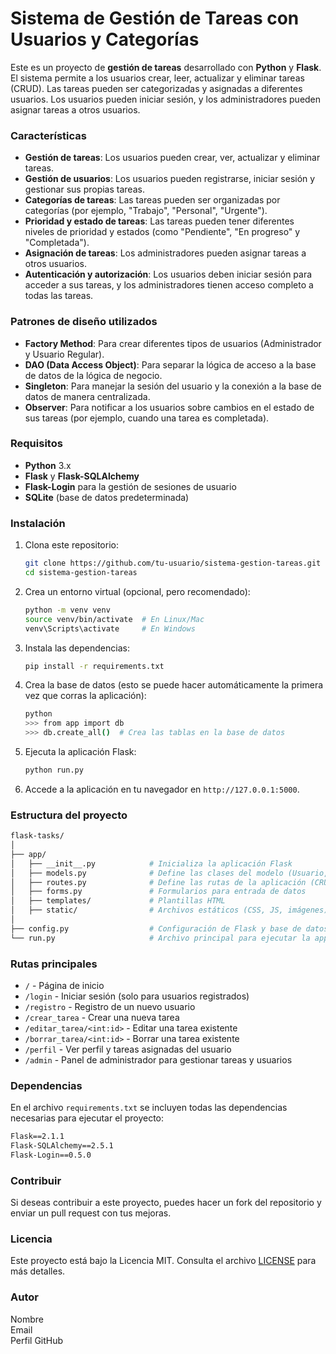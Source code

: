 # Sistema de Gestión de Tareas con Usuarios y Categorías

Este es un proyecto de **gestión de tareas** desarrollado con **Python** y **Flask**. El sistema permite a los usuarios crear, leer, actualizar y eliminar tareas (CRUD). Las tareas pueden ser categorizadas y asignadas a diferentes usuarios. Los usuarios pueden iniciar sesión, y los administradores pueden asignar tareas a otros usuarios.

### Características
- **Gestión de tareas**: Los usuarios pueden crear, ver, actualizar y eliminar tareas.
- **Gestión de usuarios**: Los usuarios pueden registrarse, iniciar sesión y gestionar sus propias tareas.
- **Categorías de tareas**: Las tareas pueden ser organizadas por categorías (por ejemplo, "Trabajo", "Personal", "Urgente").
- **Prioridad y estado de tareas**: Las tareas pueden tener diferentes niveles de prioridad y estados (como "Pendiente", "En progreso" y "Completada").
- **Asignación de tareas**: Los administradores pueden asignar tareas a otros usuarios.
- **Autenticación y autorización**: Los usuarios deben iniciar sesión para acceder a sus tareas, y los administradores tienen acceso completo a todas las tareas.

### Patrones de diseño utilizados
- **Factory Method**: Para crear diferentes tipos de usuarios (Administrador y Usuario Regular).
- **DAO (Data Access Object)**: Para separar la lógica de acceso a la base de datos de la lógica de negocio.
- **Singleton**: Para manejar la sesión del usuario y la conexión a la base de datos de manera centralizada.
- **Observer**: Para notificar a los usuarios sobre cambios en el estado de sus tareas (por ejemplo, cuando una tarea es completada).

### Requisitos
- **Python** 3.x
- **Flask** y **Flask-SQLAlchemy**
- **Flask-Login** para la gestión de sesiones de usuario
- **SQLite** (base de datos predeterminada)

### Instalación

1. Clona este repositorio:

   ```bash
   git clone https://github.com/tu-usuario/sistema-gestion-tareas.git
   cd sistema-gestion-tareas
   ```

2. Crea un entorno virtual (opcional, pero recomendado):

   ```bash
   python -m venv venv
   source venv/bin/activate  # En Linux/Mac
   venv\Scripts\activate     # En Windows
   ```

3. Instala las dependencias:

   ```bash
   pip install -r requirements.txt
   ```

4. Crea la base de datos (esto se puede hacer automáticamente la primera vez que corras la aplicación):

   ```bash
   python
   >>> from app import db
   >>> db.create_all()  # Crea las tablas en la base de datos
   ```

5. Ejecuta la aplicación Flask:

   ```bash
   python run.py
   ```

6. Accede a la aplicación en tu navegador en `http://127.0.0.1:5000`.

### Estructura del proyecto

```bash
flask-tasks/
│
├── app/
│   ├── __init__.py            # Inicializa la aplicación Flask
│   ├── models.py              # Define las clases del modelo (Usuario, Tarea, etc.)
│   ├── routes.py              # Define las rutas de la aplicación (CRUD)
│   ├── forms.py               # Formularios para entrada de datos
│   ├── templates/             # Plantillas HTML
│   ├── static/                # Archivos estáticos (CSS, JS, imágenes)
│
├── config.py                  # Configuración de Flask y base de datos
└── run.py                     # Archivo principal para ejecutar la app
```

### Rutas principales

- `/` - Página de inicio
- `/login` - Iniciar sesión (solo para usuarios registrados)
- `/registro` - Registro de un nuevo usuario
- `/crear_tarea` - Crear una nueva tarea
- `/editar_tarea/<int:id>` - Editar una tarea existente
- `/borrar_tarea/<int:id>` - Borrar una tarea existente
- `/perfil` - Ver perfil y tareas asignadas del usuario
- `/admin` - Panel de administrador para gestionar tareas y usuarios

### Dependencias

En el archivo `requirements.txt` se incluyen todas las dependencias necesarias para ejecutar el proyecto:

```txt
Flask==2.1.1
Flask-SQLAlchemy==2.5.1
Flask-Login==0.5.0
```

### Contribuir

Si deseas contribuir a este proyecto, puedes hacer un fork del repositorio y enviar un pull request con tus mejoras.

### Licencia

Este proyecto está bajo la Licencia MIT. Consulta el archivo [LICENSE](LICENSE) para más detalles.

### Autor

Nombre  
Email  
Perfil GitHub
